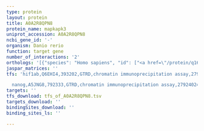 ```yaml
---
type: protein
layout: protein
title: A0A2R8QPN8
protein_name: mapkapk3
uniprot_accession: A0A2R8QPN8
ncbi_gene_id: '-'
organism: Danio rerio
function: target gene
number_of_interactions: '2'
orthologs: '[{"species": "Homo sapiens", "id": ["<a href=\"/protein/q16644\">Q16644</a>"]}, {"species": "Mus musculus", "id": ["<a href=\"/protein/q3umw7\">Q3UMW7</a>"]}, {"species": "Rattus norvegicus", "id": ["<a href=\"/protein/q66h84\">Q66H84</a>"]}, {"species": "Drosophila melanogaster", "id": ["<a href=\"/protein/p49071\">P49071</a>"]}, {"species": "Caenorhabditis elegans", "id": ["<a href=\"/protein/q965g5\">Q965G5</a>"]}]'
jaspar_matrices: ''
tfs: 'hif1ab,Q6EHI4,393202,GTRD,chromatin immunoprecipitation assay,27924024%5Buid%5D,No

  nanog,A5JNG8,792333,GTRD,chromatin immunoprecipitation assay,27924024%5Buid%5D,No'
targets: ''
tfs_download: tfs_of_A0A2R8QPN8.tsv
targets_download: ''
bindingSites_download: ''
binding_sites_ls: ''

---
```

